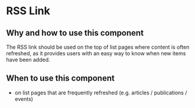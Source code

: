 # RSS Link

## Why and how to use this component
The RSS link should be used on the top of list pages where content is often refreshed, as it provides users with an easy way to know when new items have been added.

## When to use this component
* on list pages that are frequently refreshed (e.g. articles / publications / events)
